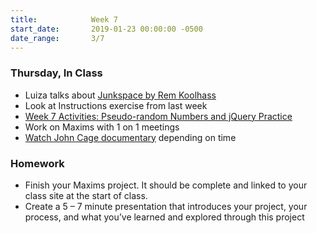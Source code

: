 ```yaml
---
title:            Week 7
start_date:       2019-01-23 00:00:00 -0500
date_range:       3/7
---
```


### Thursday, In Class

- Luiza talks about [Junkspace by Rem Koolhass](http://ci.labud.nyc/assets/readings/koolhaas-rem_junkspace.pdf)
- Look at Instructions exercise from last week
- [Week 7 Activities: Pseudo-random Numbers and jQuery Practice](https://paper.dropbox.com/doc/Week-7--AY0h7PrUg9duD9MRVILg5A1MAQ-jxpDpfahQ3IRXhj14b2yH)
- Work on Maxims with 1 on 1 meetings
- [Watch John Cage documentary](https://www.youtube.com/watch?v=UaNGeuDuXl4&t=53s) depending on time


### Homework
- Finish your Maxims project. It should be complete and linked to your class site at the start of class.
- Create a 5 – 7 minute presentation that introduces your project, your process, and what you&rsquo;ve learned and explored through this project

